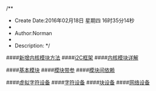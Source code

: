 /**
* Create Date:2016年02月18日 星期四 16时35分14秒
* 
* Author:Norman
* 
* Description: 
*/

####[新增内核模块方法](./driver.md)
####[i2C框架](./i2c_module.md)
####[内核模块详解](./module.md)

####[基本模块](./WE2000/)
####[模块带参](./WE2000_PAR/)
####[模块间依赖](./WE2000_Den/)

####[虚拟字符设备](./VCD)
####[字符设备](./Charactor)
####[块设备](./Block)
####[网络设备](./Net)
